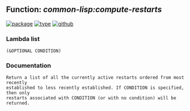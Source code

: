 ## Function: ***common-lisp:compute-restarts***
[![package](https://img.shields.io/badge/Package-COMMON--LISP-5f9ea0.svg?style=social&colorA=999999)](../) [![type](https://img.shields.io/badge/Type-Function-5f9ea0.svg?style=social&colorA=999999)](../#function) [![github](https://img.shields.io/badge/GitHub-View_the_source-5f9ea0.svg?style=social&colorA=999999&logo=github)](https://github.com/sbcl/sbcl/blob/master/src/code/target-error.lisp/) 
### Lambda list
```
(&OPTIONAL CONDITION)
```
### Documentation
```
Return a list of all the currently active restarts ordered from most recently
established to less recently established. If CONDITION is specified, then only
restarts associated with CONDITION (or with no condition) will be returned.
```
